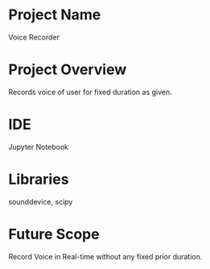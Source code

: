 # Project Name
Voice Recorder

# Project Overview
Records voice of user for fixed duration as given.

# IDE
Jupyter Notebook

# Libraries
sounddevice,
scipy

# Future Scope
Record Voice in Real-time without any fixed prior duration.

